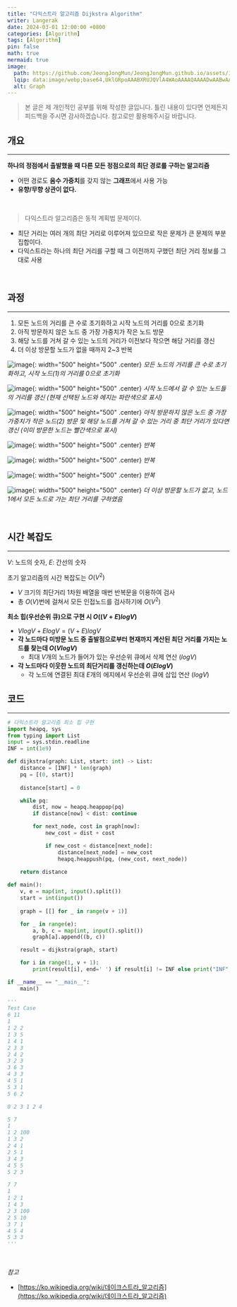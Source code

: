 ```yaml
---
title: "다익스트라 알고리즘 Dijkstra Algorithm"
writer: Langerak
date: 2024-03-01 12:00:00 +0800
categories: [Algorithm]
tags: [Algorithm]
pin: false
math: true
mermaid: true
image:
  path: https://github.com/JeongJongMun/JeongJongMun.github.io/assets/101979073/db523190-4433-4327-b1c4-3584b7632baa
  lqip: data:image/webp;base64,UklGRpoAAABXRUJQVlA4WAoAAAAQAAAADwAABwAAQUxQSDIAAAARL0AmbZurmr57yyIiqE8oiG0bejIYEQTgqiDA9vqnsUSI6H+oAERp2HZ65qP/VIAWAFZQOCBCAAAA8AEAnQEqEAAIAAVAfCWkAALp8sF8rgRgAP7o9FDvMCkMde9PK7euH5M1m6VWoDXf2FkP3BqV0ZYbO6NA/VFIAAAA
  alt: Graph
---
```

> 본 글은 제 개인적인 공부를 위해 작성한 글입니다. 틀린 내용이 있다면 언제든지 피드백을 주시면 감사하겠습니다. 참고로만 활용해주시길 바랍니다.


## 개요

---

**하나의 정점에서 출발했을 때 다른 모든 정점으로의 최단 경로를 구하는 알고리즘**
  - 어떤 경로도 **음수 가중치**를 갖지 않는 **그래프**에서 사용 가능
  - **유향/무향 상관이 없다.**

<br/>

> 다익스트라 알고리즘은 동적 계획법 문제이다.

- 최단 거리는 여러 개의 최단 거리로 이루어져 있으므로 작은 문제가 큰 문제의 부분 집합이다.
- 다익스트라는 하나의 최단 거리를 구할 때 그 이전까지 구했던 최단 거리 정보를 그대로 사용

<br/>

## 과정

---
1. 모든 노드의 거리를 큰 수로 초기화하고 시작 노드의 거리를 0으로 초기화
2. 아직 방문하지 않은 노드 중 가장 가중치가 작은 노드 방문
3. 해당 노드를 거쳐 갈 수 있는 노드의 거리가 이전보다 작으면 해당 거리를 갱신
4. 더 이상 방문할 노드가 없을 때까지 2~3 반복

![image](https://github.com/JeongJongMun/JeongJongMun.github.io/assets/101979073/000cff0a-289f-4f58-b29b-82807795b87a){: width="500" height="500" .center}
_모든 노드의 거리를 큰 수로 초기화하고, 시작 노드(1)의 거리를 0으로 초기화_

![image](https://github.com/JeongJongMun/JeongJongMun.github.io/assets/101979073/c3c7751f-a613-40f3-bed2-7c2c86aa15ed){: width="500" height="500" .center}
_시작 노드에서 갈 수 있는 노드들의 거리를 갱신 (현재 선택된 노드와 에지는 파란색으로 표시)_

![image](https://github.com/JeongJongMun/JeongJongMun.github.io/assets/101979073/21e62ece-89f8-464c-aa80-d50ffa000bd1){: width="500" height="500" .center}
_아직 방문하지 않은 노드 중 가장 가중치가 작은 노드(2) 방문 및 해당 노드를 거쳐 갈 수 있는 거리 중 최단 거리가 있다면 갱신 (이미 방문한 노드는 빨간색으로 표시)_

![image](https://github.com/JeongJongMun/JeongJongMun.github.io/assets/101979073/432bab77-822a-415e-bc04-079c6df83c5f){: width="500" height="500" .center}
_반복_

![image](https://github.com/JeongJongMun/JeongJongMun.github.io/assets/101979073/7c3590b4-5954-4d78-bcc6-6a9b49ae97bb){: width="500" height="500" .center}
_반복_

![image](https://github.com/JeongJongMun/JeongJongMun.github.io/assets/101979073/ed340ffc-cc97-42bc-8a2c-3e532120b2fd){: width="500" height="500" .center}
_반복_

![image](https://github.com/JeongJongMun/JeongJongMun.github.io/assets/101979073/3c285047-3ae3-4d90-8a27-6862899e91d5){: width="500" height="500" .center}
_더 이상 방문할 노드가 없고, 노드 1에서 모든 노드로 가는 최단 거리를 구하였음_


<br/>

## 시간 복잡도

---

$V$: 노드의 숫자, $E$: 간선의 숫자

초기 알고리즘의 시간 복잡도는 $O(V^2)$
 - $V$ 크기의 최단거리 1차원 배열을 매번 반복문을 이용하여 검사
  - 총 $O(V)$번에 걸쳐서 모든 인접노드를 검사하기에 $O(V^2)$

**최소 힙(우선순위 큐)으로 구현 시 $O((V+E)log V)$**
  - $VlogV+ElogV=(V+E)logV$
  - **각 노드마다 미방문 노드 중 출발점으로부터 현재까지 계산된 최단 거리를 가지는 노드를 찾는데 $O(VlogV)$**
      - 최대 $V$개의 노드가 들어가 있는 우선순위 큐에서 삭제 연산 $(logV)$
  - **각 노드마다 이웃한 노드의 최단거리를 갱신하는데 $O(ElogV)$**
      - 각 노드에 연결된 최대 $E$개의 에지에서 우선순위 큐에 삽입 연산 $(logV)$

## 코드

---

```python
# 다익스트라 알고리즘 최소 힙 구현
import heapq, sys
from typing import List
input = sys.stdin.readline
INF = int(1e9)

def dijkstra(graph: List, start: int) -> List:
    distance = [INF] * len(graph)
    pq = [(0, start)]
    
    distance[start] = 0

    while pq:
        dist, now = heapq.heappop(pq)
        if distance[now] < dist: continue

        for next_node, cost in graph[now]:
            new_cost = dist + cost

            if new_cost < distance[next_node]:
                distance[next_node] = new_cost
                heapq.heappush(pq, (new_cost, next_node))

    return distance
    
def main():
    v, e = map(int, input().split())
    start = int(input())
    
    graph = [[] for _ in range(v + 1)]

    for _ in range(e):
        a, b, c = map(int, input().split())
        graph[a].append((b, c))

    result = dijkstra(graph, start)

    for i in range(1, v + 1):
        print(result[i], end=' ') if result[i] != INF else print("INF", end=' ')

if __name__ == "__main__":
    main()
    
'''
Test Case
6 11
1
1 2 2
1 3 5
1 4 1
2 3 3
2 4 2
3 2 3
3 6 3
4 3 3
4 5 1
5 3 1
5 6 2

0 2 3 1 2 4

5 7
1
1 2 100
1 3 2
2 4 1
2 5 1
3 4 3
4 5 5
5 2 3

7 7
1
1 2 1
1 4 3
2 3 100
2 5 10
3 7 1
4 5 4
5 3 3
'''
```

<br/>

*참고*

- [https://ko.wikipedia.org/wiki/데이크스트라_알고리즘](https://ko.wikipedia.org/wiki/데이크스트라_알고리즘)
